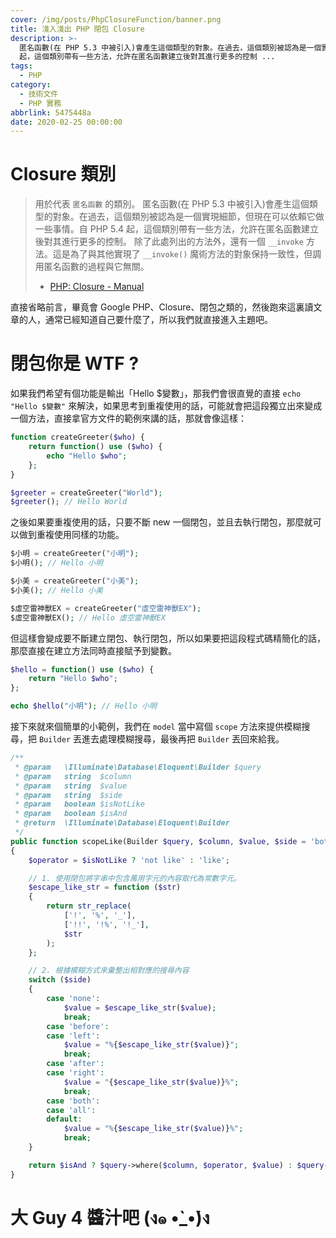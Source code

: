 ```yaml
---
cover: /img/posts/PhpClosureFunction/banner.png
title: 淺入淺出 PHP 閉包 Closure
description: >-
  匿名函數(在 PHP 5.3 中被引入)會產生這個類型的對象。在過去，這個類別被認為是一個實現細節，但現在可以依賴它做一些事情。自 PHP 5.4
  起，這個類別帶有一些方法，允許在匿名函數建立後對其進行更多的控制 ...
tags:
  - PHP
category:
  - 技術文件
  - PHP 實務
abbrlink: 5475448a
date: 2020-02-25 00:00:00
---
```


# Closure 類別

> 用於代表 `匿名函數` 的類別。
> 匿名函數(在 PHP 5.3 中被引入)會產生這個類型的對象。在過去，這個類別被認為是一個實現細節，但現在可以依賴它做一些事情。自 PHP 5.4 起，這個類別帶有一些方法，允許在匿名函數建立後對其進行更多的控制。
> 除了此處列出的方法外，還有一個 `__invoke` 方法。這是為了與其他實現了 `__invoke()` 魔術方法的對象保持一致性，但調用匿名函數的過程與它無關。
>
> - [PHP: Closure - Manual](https://www.php.net/manual/en/class.closure.php)

直接省略前言，畢竟會 Google PHP、Closure、閉包之類的，然後跑來這裏讀文章的人，通常已經知道自己要什麼了，所以我們就直接進入主題吧。

# 閉包你是 WTF ?

如果我們希望有個功能是輸出「Hello $變數」，那我們會很直覺的直接 `echo "Hello $變數"` 來解決，如果思考到重複使用的話，可能就會把這段獨立出來變成一個方法，直接拿官方文件的範例來講的話，那就會像這樣：

```php
function createGreeter($who) {
    return function() use ($who) {
        echo "Hello $who";
    };
}

$greeter = createGreeter("World");
$greeter(); // Hello World
```

之後如果要重複使用的話，只要不斷 new 一個閉包，並且去執行閉包，那麼就可以做到重複使用同樣的功能。

```php
$小明 = createGreeter("小明");
$小明(); // Hello 小明

$小美 = createGreeter("小美");
$小美(); // Hello 小美

$虛空雷神獸EX = createGreeter("虛空雷神獸EX");
$虛空雷神獸EX(); // Hello 虛空雷神獸EX
```

但這樣會變成要不斷建立閉包、執行閉包，所以如果要把這段程式碼精簡化的話，那麼直接在建立方法同時直接賦予到變數。

```php
$hello = function() use ($who) {
    return "Hello $who";
};

echo $hello("小明"); // Hello 小明
```

接下來就來個簡單的小範例，我們在 `model` 當中寫個 `scope` 方法來提供模糊搜尋，把 `Builder` 丟進去處理模糊搜尋，最後再把 `Builder` 丟回來給我。

```php
/**
 * @param   \Illuminate\Database\Eloquent\Builder $query
 * @param   string  $column
 * @param   string  $value
 * @param   string  $side
 * @param   boolean $isNotLike
 * @param   boolean $isAnd
 * @return  \Illuminate\Database\Eloquent\Builder
 */
public function scopeLike(Builder $query, $column, $value, $side = 'both', $isNotLike = false, $isAnd = true)
{
    $operator = $isNotLike ? 'not like' : 'like';

    // 1. 使用閉包將字串中包含萬用字元的內容取代為常數字元。
    $escape_like_str = function ($str)
    {
        return str_replace(
            ['!', '%', '_'], 
            ['!!', '!%', '!_'],
            $str
        );
    };

    // 2. 根據模糊方式來彙整出相對應的搜尋內容
    switch ($side)
    {
        case 'none':
            $value = $escape_like_str($value);
            break;
        case 'before':
        case 'left':
            $value = "%{$escape_like_str($value)}";
            break;
        case 'after':
        case 'right':
            $value = "{$escape_like_str($value)}%";
            break;
        case 'both':
        case 'all':
        default:
            $value = "%{$escape_like_str($value)}%";
            break;
    }

    return $isAnd ? $query->where($column, $operator, $value) : $query->orWhere($column, $operator, $value);
}
```

# 大 Guy 4 醬汁吧 (ง๑ •̀_•́)ง

